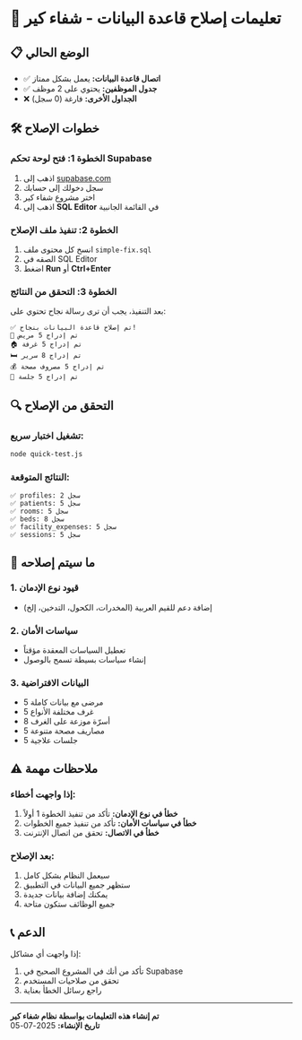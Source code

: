 # 🔧 تعليمات إصلاح قاعدة البيانات - شفاء كير

## 📋 الوضع الحالي
- ✅ **اتصال قاعدة البيانات:** يعمل بشكل ممتاز
- ✅ **جدول الموظفين:** يحتوي على 2 موظف
- ❌ **الجداول الأخرى:** فارغة (0 سجل)

## 🛠️ خطوات الإصلاح

### الخطوة 1: فتح لوحة تحكم Supabase
1. اذهب إلى [supabase.com](https://supabase.com)
2. سجل دخولك إلى حسابك
3. اختر مشروع شفاء كير
4. اذهب إلى **SQL Editor** في القائمة الجانبية

### الخطوة 2: تنفيذ ملف الإصلاح
1. انسخ كل محتوى ملف `simple-fix.sql`
2. الصقه في SQL Editor
3. اضغط **Run** أو **Ctrl+Enter**

### الخطوة 3: التحقق من النتائج
بعد التنفيذ، يجب أن ترى رسالة نجاح تحتوي على:
```
✅ تم إصلاح قاعدة البيانات بنجاح!
👥 تم إدراج 5 مريض
🏠 تم إدراج 5 غرفة
🛏️ تم إدراج 8 سرير
💰 تم إدراج 5 مصروف مصحة
📅 تم إدراج 5 جلسة
```

## 🔍 التحقق من الإصلاح

### تشغيل اختبار سريع:
```bash
node quick-test.js
```

### النتائج المتوقعة:
```
✅ profiles: 2 سجل
✅ patients: 5 سجل
✅ rooms: 5 سجل
✅ beds: 8 سجل
✅ facility_expenses: 5 سجل
✅ sessions: 5 سجل
```

## 🎯 ما سيتم إصلاحه

### 1. قيود نوع الإدمان
- إضافة دعم للقيم العربية (المخدرات، الكحول، التدخين، إلخ)

### 2. سياسات الأمان
- تعطيل السياسات المعقدة مؤقتاً
- إنشاء سياسات بسيطة تسمح بالوصول

### 3. البيانات الافتراضية
- 5 مرضى مع بيانات كاملة
- 5 غرف مختلفة الأنواع
- 8 أسرّة موزعة على الغرف
- 5 مصاريف مصحة متنوعة
- 5 جلسات علاجية

## ⚠️ ملاحظات مهمة

### إذا واجهت أخطاء:
1. **خطأ في نوع الإدمان:** تأكد من تنفيذ الخطوة 1 أولاً
2. **خطأ في سياسات الأمان:** تأكد من تنفيذ جميع الخطوات
3. **خطأ في الاتصال:** تحقق من اتصال الإنترنت

### بعد الإصلاح:
1. سيعمل النظام بشكل كامل
2. ستظهر جميع البيانات في التطبيق
3. يمكنك إضافة بيانات جديدة
4. جميع الوظائف ستكون متاحة

## 📞 الدعم

إذا واجهت أي مشاكل:
1. تأكد من أنك في المشروع الصحيح في Supabase
2. تحقق من صلاحيات المستخدم
3. راجع رسائل الخطأ بعناية

---

**تم إنشاء هذه التعليمات بواسطة نظام شفاء كير**  
**تاريخ الإنشاء:** 2025-07-05 